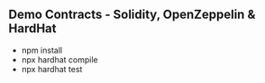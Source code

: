 ## Demo Contracts - Solidity, OpenZeppelin & HardHat

- npm install
- npx hardhat compile
- npx hardhat test
